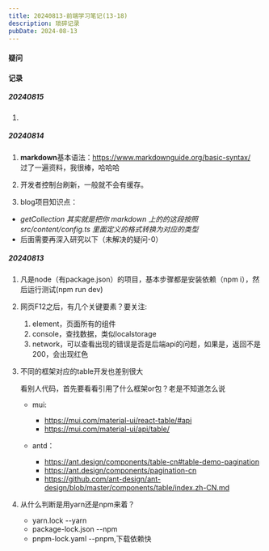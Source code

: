 ```yaml
---
title: 20240813-前端学习笔记(13-18)
description: 琐碎记录
pubDate: 2024-08-13
---
```


#### 疑问



#### 记录


##### 20240815

1. 


##### 20240814

1. **markdown**基本语法：https://www.markdownguide.org/basic-syntax/  
    过了一遍资料，我很棒，哈哈哈


2. 开发者控制台刷新，一般就不会有缓存。


3. blog项目知识点：  
- *getCollection 其实就是把你 markdown 上的的这段按照 src/content/config.ts 里面定义的格式转换为对应的类型*
- 后面需要再深入研究以下（未解决的疑问-0）


##### 20240813

1. 凡是node（有package.json）的项目，基本步骤都是安装依赖（npm i），然后运行测试(npm run dev)


2. 网页F12之后，有几个关键要素？要关注:
    1. element，页面所有的组件
    2. console，查找数据，类似localstorage
    3. network，可以查看出现的错误是否是后端api的问题，如果是，返回不是200，会出现红色


3. 不同的框架对应的table开发也差别很大

    看别人代码，首先要看看引用了什么框架or包？老是不知道怎么说

    - mui:
        - https://mui.com/material-ui/react-table/#api
        - https://mui.com/material-ui/api/table/

    - antd：
        - https://ant.design/components/table-cn#table-demo-pagination
        - https://ant.design/components/pagination-cn
        - https://github.com/ant-design/ant-design/blob/master/components/table/index.zh-CN.md


4. 从什么判断是用yarn还是npm来着？  

    - yarn.lock --yarn  
    - package-lock.json --npm  
    - pnpm-lock.yaml --pnpm,下载依赖快  
